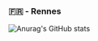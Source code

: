 ### 🇫🇷 - Rennes
![Anurag's GitHub stats](https://github-readme-stats.vercel.app/api?username=LeoOrgeval&show_icons=true&theme=dracula)
